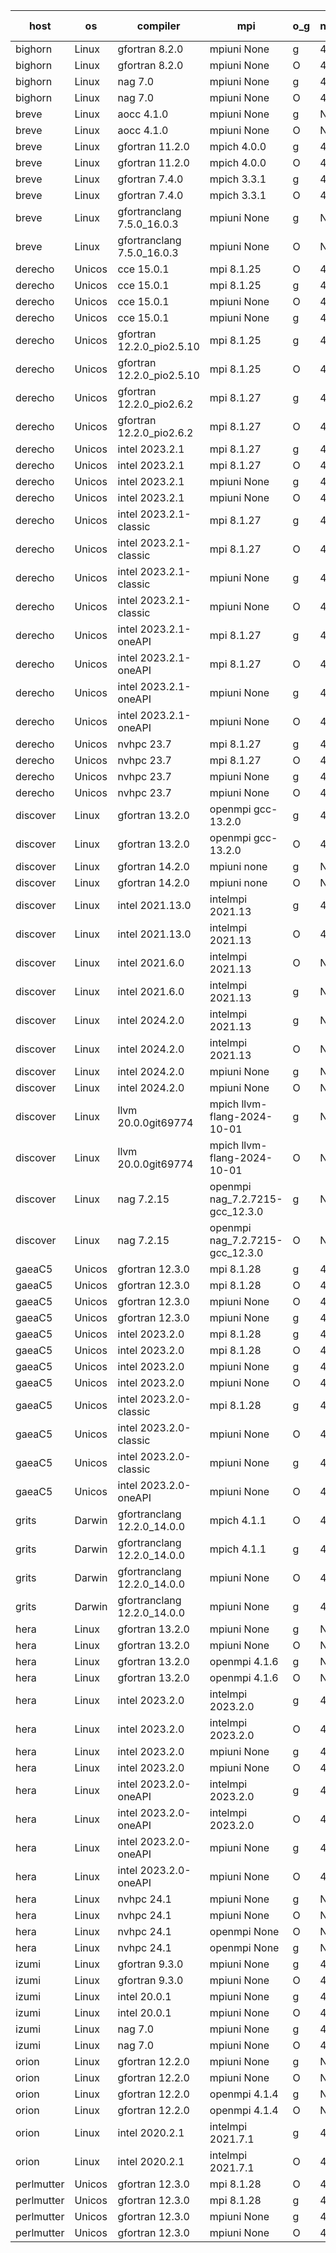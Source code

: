 

| host     | os       | compiler                              | mpi                      | o_g        | netcdf        | build       | u_pass          | u_fail          | s_pass            | s_fail            | e_pass             | e_fail             | nuopc_pass       | nuopc_fail       | artifacts link          |
|----------|----------|---------------------------------------|--------------------------|------------|---------------|-------------|-----------------|-----------------|-------------------|-------------------|--------------------|--------------------|------------------|------------------|-------------------------|
| bighorn | Linux | gfortran 8.2.0 | mpiuni None  | g | 4.6.1  | PASS | 12528 | 0 | 9 | 0 | 42 | 0 | None | None | <a href="https://github.com/esmf-org/esmf-test-artifacts/tree/83bf96fae5123056928b24b6c2e36bdef0e5d0a7/develop/gfortran/8.2.0/g/mpiuni/None" target="_blank">83bf96f</a> | 
| bighorn | Linux | gfortran 8.2.0 | mpiuni None  | O | 4.6.1  | PASS | 12528 | 0 | 9 | 0 | 42 | 0 | None | None | <a href="https://github.com/esmf-org/esmf-test-artifacts/tree/1d99fdcb2c1634ed48fb8f6433d23ba82a876110/develop/gfortran/8.2.0/O/mpiuni/None" target="_blank">1d99fdc</a> | 
| bighorn | Linux | nag 7.0 | mpiuni None  | g | 4.6.1  | PASS | 12528 | 0 | 9 | 0 | 42 | 0 | None | None | <a href="https://github.com/esmf-org/esmf-test-artifacts/tree/6df1f9cdbbc13ed1ad213ab029689fc9737121f7/develop/nag/7.0/g/mpiuni/None" target="_blank">6df1f9c</a> | 
| bighorn | Linux | nag 7.0 | mpiuni None  | O | 4.6.1  | PASS | 12528 | 0 | 9 | 0 | 42 | 0 | None | None | <a href="https://github.com/esmf-org/esmf-test-artifacts/tree/804882cd92a300667988fd20125e7cf5e8d7889d/develop/nag/7.0/O/mpiuni/None" target="_blank">804882c</a> | 
| breve | Linux | aocc 4.1.0 | mpiuni None  | g | None  | PASS | 12502 | 26 | 9 | 0 | 42 | 0 | None | None | <a href="https://github.com/esmf-org/esmf-test-artifacts/tree/2f34dc0c05bc5084470d4320658446e2f9eed5c2/develop/aocc/4.1.0/g/mpiuni/None" target="_blank">2f34dc0</a> | 
| breve | Linux | aocc 4.1.0 | mpiuni None  | O | None  | PASS | 12502 | 26 | 9 | 0 | 42 | 0 | None | None | <a href="https://github.com/esmf-org/esmf-test-artifacts/tree/8a1e6e8cbefe8e0299790cf8776279d5b99d3f99/develop/aocc/4.1.0/O/mpiuni/None" target="_blank">8a1e6e8</a> | 
| breve | Linux | gfortran 11.2.0 | mpich 4.0.0  | g | 4.7.4  | PASS | 14197 | 0 | 51 | 0 | 80 | 0 | 57 | 0 | <a href="https://github.com/esmf-org/esmf-test-artifacts/tree/7cf7dd24eb17f80ca499bd39763a66797042d512/develop/gfortran/11.2.0/g/mpich/4.0.0" target="_blank">7cf7dd2</a> | 
| breve | Linux | gfortran 11.2.0 | mpich 4.0.0  | O | 4.7.4  | PASS | 14197 | 0 | 51 | 0 | 80 | 0 | 57 | 0 | <a href="https://github.com/esmf-org/esmf-test-artifacts/tree/13059e765c8fa43fb2832e83ab7681e650d3ada4/develop/gfortran/11.2.0/O/mpich/4.0.0" target="_blank">13059e7</a> | 
| breve | Linux | gfortran 7.4.0 | mpich 3.3.1  | g | 4.7.4  | PASS | 14197 | 0 | 51 | 0 | 80 | 0 | 57 | 0 | <a href="https://github.com/esmf-org/esmf-test-artifacts/tree/d172228c632b766fa8b3f8937e50a6e9a7e6b743/develop/gfortran/7.4.0/g/mpich/3.3.1" target="_blank">d172228</a> | 
| breve | Linux | gfortran 7.4.0 | mpich 3.3.1  | O | 4.7.4  | PASS | 14197 | 0 | 51 | 0 | 80 | 0 | 57 | 0 | <a href="https://github.com/esmf-org/esmf-test-artifacts/tree/1220f5cacd87bc41efff801da9dc722c49e2bd14/develop/gfortran/7.4.0/O/mpich/3.3.1" target="_blank">1220f5c</a> | 
| breve | Linux | gfortranclang 7.5.0_16.0.3 | mpiuni None  | g | None  | PASS | 12528 | 0 | 9 | 0 | 42 | 0 | None | None | <a href="https://github.com/esmf-org/esmf-test-artifacts/tree/f8e8e2cfdac6b25c02ba1da4b473cece83a1ceed/develop/gfortranclang/7.5.0_16.0.3/g/mpiuni/None" target="_blank">f8e8e2c</a> | 
| breve | Linux | gfortranclang 7.5.0_16.0.3 | mpiuni None  | O | None  | PASS | 12528 | 0 | 9 | 0 | 42 | 0 | None | None | <a href="https://github.com/esmf-org/esmf-test-artifacts/tree/d1b93406ec44bb23a8d453a4f7e5c3846df4a876/develop/gfortranclang/7.5.0_16.0.3/O/mpiuni/None" target="_blank">d1b9340</a> | 
| derecho | Unicos | cce 15.0.1 | mpi 8.1.25  | O | 4.9.2  | PASS | 14119 | 78 | 51 | 0 | 80 | 0 | 57 | 0 | <a href="https://github.com/esmf-org/esmf-test-artifacts/tree/9cdda1999e79ba9b9b09bf21e275a6fead770e9e/develop/cce/15.0.1/O/mpi/8.1.25" target="_blank">9cdda19</a> | 
| derecho | Unicos | cce 15.0.1 | mpi 8.1.25  | g | 4.9.2  | PASS | 13999 | 198 | 51 | 0 | 80 | 0 | 57 | 0 | <a href="https://github.com/esmf-org/esmf-test-artifacts/tree/a222c1e7771e1e02c1f5c996eee9d3c8980e8a15/develop/cce/15.0.1/g/mpi/8.1.25" target="_blank">a222c1e</a> | 
| derecho | Unicos | cce 15.0.1 | mpiuni None  | O | 4.9.2  | PASS | 12293 | 235 | 9 | 0 | 42 | 0 | None | None | <a href="https://github.com/esmf-org/esmf-test-artifacts/tree/fa0dc25442474caa306e7081d7f8c47f201b6275/develop/cce/15.0.1/O/mpiuni/None" target="_blank">fa0dc25</a> | 
| derecho | Unicos | cce 15.0.1 | mpiuni None  | g | 4.9.2  | PASS | 12452 | 76 | 9 | 0 | 42 | 0 | None | None | <a href="https://github.com/esmf-org/esmf-test-artifacts/tree/741b7814e1b68904aa585abb257a5c82a8019e78/develop/cce/15.0.1/g/mpiuni/None" target="_blank">741b781</a> | 
| derecho | Unicos | gfortran 12.2.0_pio2.5.10 | mpi 8.1.25  | g | 4.9.2  | PASS | 14197 | 0 | 51 | 0 | 80 | 0 | 57 | 0 | <a href="https://github.com/esmf-org/esmf-test-artifacts/tree/e627d99d7eb4fbe38046c32bb90429f03969fe71/develop/gfortran/12.2.0_pio2.5.10/g/mpi/8.1.25" target="_blank">e627d99</a> | 
| derecho | Unicos | gfortran 12.2.0_pio2.5.10 | mpi 8.1.25  | O | 4.9.2  | PASS | 14197 | 0 | 51 | 0 | 80 | 0 | 57 | 0 | <a href="https://github.com/esmf-org/esmf-test-artifacts/tree/55161b8b97825bbb429776bd94fd4a7158d7df17/develop/gfortran/12.2.0_pio2.5.10/O/mpi/8.1.25" target="_blank">55161b8</a> | 
| derecho | Unicos | gfortran 12.2.0_pio2.6.2 | mpi 8.1.27  | g | 4.9.2  | PASS | 14197 | 0 | 51 | 0 | 80 | 0 | 57 | 0 | <a href="https://github.com/esmf-org/esmf-test-artifacts/tree/f8d5575715bb6d71623dcf60089a42a81e52be2c/develop/gfortran/12.2.0_pio2.6.2/g/mpi/8.1.27" target="_blank">f8d5575</a> | 
| derecho | Unicos | gfortran 12.2.0_pio2.6.2 | mpi 8.1.27  | O | 4.9.2  | PASS | 14197 | 0 | 51 | 0 | 80 | 0 | 57 | 0 | <a href="https://github.com/esmf-org/esmf-test-artifacts/tree/7f11d035d79d53b82247738482caf2ce32851bce/develop/gfortran/12.2.0_pio2.6.2/O/mpi/8.1.27" target="_blank">7f11d03</a> | 
| derecho | Unicos | intel 2023.2.1 | mpi 8.1.27  | g | 4.9.2  | PASS | 14197 | 0 | 51 | 0 | 80 | 0 | 58 | 0 | <a href="https://github.com/esmf-org/esmf-test-artifacts/tree/990c427fa7cbe54519b98a73c4f70452a53c2952/develop/intel/2023.2.1/g/mpi/8.1.27" target="_blank">990c427</a> | 
| derecho | Unicos | intel 2023.2.1 | mpi 8.1.27  | O | 4.9.2  | PASS | 14197 | 0 | 51 | 0 | 80 | 0 | 58 | 0 | <a href="https://github.com/esmf-org/esmf-test-artifacts/tree/0eca09836c3afe42223fe1ff5de563285dd907a2/develop/intel/2023.2.1/O/mpi/8.1.27" target="_blank">0eca098</a> | 
| derecho | Unicos | intel 2023.2.1 | mpiuni None  | g | 4.9.2  | PASS | 12528 | 0 | 9 | 0 | 42 | 0 | None | None | <a href="https://github.com/esmf-org/esmf-test-artifacts/tree/9c5abf1ba3bf723190c23d6cc2ebfb36629fe7d6/develop/intel/2023.2.1/g/mpiuni/None" target="_blank">9c5abf1</a> | 
| derecho | Unicos | intel 2023.2.1 | mpiuni None  | O | 4.9.2  | PASS | 12528 | 0 | 9 | 0 | 42 | 0 | None | None | <a href="https://github.com/esmf-org/esmf-test-artifacts/tree/2fa863fab8e2e2710840d7522a884bbbcc9244aa/develop/intel/2023.2.1/O/mpiuni/None" target="_blank">2fa863f</a> | 
| derecho | Unicos | intel 2023.2.1-classic | mpi 8.1.27  | g | 4.9.2  | PASS | 14197 | 0 | 51 | 0 | 80 | 0 | 57 | 0 | <a href="https://github.com/esmf-org/esmf-test-artifacts/tree/f37f10ed343b7fad9fd96531dc8ba607479fc2a5/develop/intel/2023.2.1-classic/g/mpi/8.1.27" target="_blank">f37f10e</a> | 
| derecho | Unicos | intel 2023.2.1-classic | mpi 8.1.27  | O | 4.9.2  | PASS | 14197 | 0 | 51 | 0 | 80 | 0 | 57 | 0 | <a href="https://github.com/esmf-org/esmf-test-artifacts/tree/9239abbb2aba5c90c22cb0c44922595b45b2722b/develop/intel/2023.2.1-classic/O/mpi/8.1.27" target="_blank">9239abb</a> | 
| derecho | Unicos | intel 2023.2.1-classic | mpiuni None  | g | 4.9.2  | PASS | 12528 | 0 | 9 | 0 | 42 | 0 | None | None | <a href="https://github.com/esmf-org/esmf-test-artifacts/tree/7e6a6c5b90080a3c3a219ce3cc14bafc2f393896/develop/intel/2023.2.1-classic/g/mpiuni/None" target="_blank">7e6a6c5</a> | 
| derecho | Unicos | intel 2023.2.1-classic | mpiuni None  | O | 4.9.2  | PASS | 12528 | 0 | 9 | 0 | 42 | 0 | None | None | <a href="https://github.com/esmf-org/esmf-test-artifacts/tree/806217312c8dd759d4c8188a95aada2b65a26537/develop/intel/2023.2.1-classic/O/mpiuni/None" target="_blank">8062173</a> | 
| derecho | Unicos | intel 2023.2.1-oneAPI | mpi 8.1.27  | g | 4.9.2  | PASS | 14197 | 0 | 51 | 0 | 80 | 0 | 57 | 0 | <a href="https://github.com/esmf-org/esmf-test-artifacts/tree/c7f847081c2d16cd5650fcfc318e162cb6be13f3/develop/intel/2023.2.1-oneAPI/g/mpi/8.1.27" target="_blank">c7f8470</a> | 
| derecho | Unicos | intel 2023.2.1-oneAPI | mpi 8.1.27  | O | 4.9.2  | PASS | 14197 | 0 | 50 | 1 | 80 | 0 | 57 | 0 | <a href="https://github.com/esmf-org/esmf-test-artifacts/tree/c3ef87c2c6d8df1776c138eacf24820eb4e05a70/develop/intel/2023.2.1-oneAPI/O/mpi/8.1.27" target="_blank">c3ef87c</a> | 
| derecho | Unicos | intel 2023.2.1-oneAPI | mpiuni None  | g | 4.9.2  | PASS | 12528 | 0 | 9 | 0 | 42 | 0 | None | None | <a href="https://github.com/esmf-org/esmf-test-artifacts/tree/e5a2b6a75762a4bf80fc7e4521462a7a8182b87d/develop/intel/2023.2.1-oneAPI/g/mpiuni/None" target="_blank">e5a2b6a</a> | 
| derecho | Unicos | intel 2023.2.1-oneAPI | mpiuni None  | O | 4.9.2  | PASS | 12528 | 0 | 9 | 0 | 42 | 0 | None | None | <a href="https://github.com/esmf-org/esmf-test-artifacts/tree/3a95c5190bc68889db6ef1b40adf0c93cfc912ab/develop/intel/2023.2.1-oneAPI/O/mpiuni/None" target="_blank">3a95c51</a> | 
| derecho | Unicos | nvhpc 23.7 | mpi 8.1.27  | g | 4.9.2  | PASS | 14197 | 0 | 51 | 0 | 80 | 0 | 57 | 0 | <a href="https://github.com/esmf-org/esmf-test-artifacts/tree/0702252d07c5381401d9769fbc369fc579322d08/develop/nvhpc/23.7/g/mpi/8.1.27" target="_blank">0702252</a> | 
| derecho | Unicos | nvhpc 23.7 | mpi 8.1.27  | O | 4.9.2  | PASS | 14197 | 0 | 51 | 0 | 80 | 0 | 57 | 0 | <a href="https://github.com/esmf-org/esmf-test-artifacts/tree/c18699b33f6906489b54a0a8cbca168b41eac23e/develop/nvhpc/23.7/O/mpi/8.1.27" target="_blank">c18699b</a> | 
| derecho | Unicos | nvhpc 23.7 | mpiuni None  | g | 4.9.2  | PASS | 12528 | 0 | 9 | 0 | 42 | 0 | None | None | <a href="https://github.com/esmf-org/esmf-test-artifacts/tree/f3c85ad144024dcca8d92f0551c4c1a86a85180c/develop/nvhpc/23.7/g/mpiuni/None" target="_blank">f3c85ad</a> | 
| derecho | Unicos | nvhpc 23.7 | mpiuni None  | O | 4.9.2  | PASS | 12528 | 0 | 9 | 0 | 42 | 0 | None | None | <a href="https://github.com/esmf-org/esmf-test-artifacts/tree/e6f731d78da5d59e97460c3eab9cfb74d72c92bc/develop/nvhpc/23.7/O/mpiuni/None" target="_blank">e6f731d</a> | 
| discover | Linux | gfortran 13.2.0 | openmpi gcc-13.2.0  | g | 4.9.2  | PASS | 14197 | 0 | 51 | 0 | 80 | 0 | 57 | 0 | <a href="https://github.com/esmf-org/esmf-test-artifacts/tree/24f367ef9a01d7ced8abbc2a2ed29009206c7802/develop/gfortran/13.2.0/g/openmpi/gcc-13.2.0" target="_blank">24f367e</a> | 
| discover | Linux | gfortran 13.2.0 | openmpi gcc-13.2.0  | O | 4.9.2  | PASS | 14197 | 0 | 51 | 0 | 80 | 0 | 57 | 0 | <a href="https://github.com/esmf-org/esmf-test-artifacts/tree/0ad646eea9d622d4593a3ee15ff04530f3cd23b0/develop/gfortran/13.2.0/O/openmpi/gcc-13.2.0" target="_blank">0ad646e</a> | 
| discover | Linux | gfortran 14.2.0 | mpiuni none  | g | None  | PASS | 12528 | 0 | 9 | 0 | 42 | 0 | None | None | <a href="https://github.com/esmf-org/esmf-test-artifacts/tree/a474674896ff69509ffd05a1a2b2075fd562c781/develop/gfortran/14.2.0/g/mpiuni/none" target="_blank">a474674</a> | 
| discover | Linux | gfortran 14.2.0 | mpiuni none  | O | None  | PASS | 12528 | 0 | 9 | 0 | 42 | 0 | None | None | <a href="https://github.com/esmf-org/esmf-test-artifacts/tree/0eb33254bc675c0725f04fe5fd6fa12ae1161d8b/develop/gfortran/14.2.0/O/mpiuni/none" target="_blank">0eb3325</a> | 
| discover | Linux | intel 2021.13.0 | intelmpi 2021.13  | g | 4.9.2  | PASS | 14197 | 0 | 51 | 0 | 80 | 0 | 57 | 0 | <a href="https://github.com/esmf-org/esmf-test-artifacts/tree/1e56885b1f5d4e808a7ad61f73787c0a6376bbb9/develop/intel/2021.13.0/g/intelmpi/2021.13" target="_blank">1e56885</a> | 
| discover | Linux | intel 2021.13.0 | intelmpi 2021.13  | O | 4.9.2  | PASS | 14197 | 0 | 51 | 0 | 80 | 0 | 57 | 0 | <a href="https://github.com/esmf-org/esmf-test-artifacts/tree/64bf6059075c0a696dea340b231ada85867927b4/develop/intel/2021.13.0/O/intelmpi/2021.13" target="_blank">64bf605</a> | 
| discover | Linux | intel 2021.6.0 | intelmpi 2021.13  | O | None  | PASS | 14197 | 0 | 51 | 0 | 80 | 0 | 57 | 0 | <a href="https://github.com/esmf-org/esmf-test-artifacts/tree/be1d9c4236bf48ecaa5357bd49691bee452998b1/develop/intel/2021.6.0/O/intelmpi/2021.13" target="_blank">be1d9c4</a> | 
| discover | Linux | intel 2021.6.0 | intelmpi 2021.13  | g | None  | PASS | 14197 | 0 | 51 | 0 | 80 | 0 | 57 | 0 | <a href="https://github.com/esmf-org/esmf-test-artifacts/tree/55219520f5a025ec2a53ea4e89ccbea68f4e1553/develop/intel/2021.6.0/g/intelmpi/2021.13" target="_blank">5521952</a> | 
| discover | Linux | intel 2024.2.0 | intelmpi 2021.13  | g | None  | PASS | 14195 | 2 | 51 | 0 | 80 | 0 | 57 | 0 | <a href="https://github.com/esmf-org/esmf-test-artifacts/tree/234934fcf9a03cab0c62ad5008bf7ad252a6083d/develop/intel/2024.2.0/g/intelmpi/2021.13" target="_blank">234934f</a> | 
| discover | Linux | intel 2024.2.0 | intelmpi 2021.13  | O | None  | PASS | 14197 | 0 | 51 | 0 | 80 | 0 | 57 | 0 | <a href="https://github.com/esmf-org/esmf-test-artifacts/tree/609d321f8a25196a6919d44cf14ab9c65ca47238/develop/intel/2024.2.0/O/intelmpi/2021.13" target="_blank">609d321</a> | 
| discover | Linux | intel 2024.2.0 | mpiuni None  | g | None  | PASS | 12527 | 1 | 9 | 0 | 42 | 0 | None | None | <a href="https://github.com/esmf-org/esmf-test-artifacts/tree/d0e53a3fb4a28acecca3bcf11a09451264c0f94b/develop/intel/2024.2.0/g/mpiuni/None" target="_blank">d0e53a3</a> | 
| discover | Linux | intel 2024.2.0 | mpiuni None  | O | None  | PASS | 12528 | 0 | 9 | 0 | 42 | 0 | None | None | <a href="https://github.com/esmf-org/esmf-test-artifacts/tree/c8dd90dd35e7d24d1f9c655864c148ca103acb93/develop/intel/2024.2.0/O/mpiuni/None" target="_blank">c8dd90d</a> | 
| discover | Linux | llvm 20.0.0git69774 | mpich llvm-flang-2024-10-01  | g | None  | PASS | 14160 | 37 | 18 | 33 | 76 | 4 | 14 | 43 | <a href="https://github.com/esmf-org/esmf-test-artifacts/tree/c031c8ce6bfd78f7ee73939e122d71a23d83cf16/develop/llvm/20.0.0git69774/g/mpich/llvm-flang-2024-10-01" target="_blank">c031c8c</a> | 
| discover | Linux | llvm 20.0.0git69774 | mpich llvm-flang-2024-10-01  | O | None  | PASS | 14158 | 39 | 18 | 33 | 76 | 4 | 18 | 39 | <a href="https://github.com/esmf-org/esmf-test-artifacts/tree/9d910018598dd56a6cd005c648c47b9fbc60c0bf/develop/llvm/20.0.0git69774/O/mpich/llvm-flang-2024-10-01" target="_blank">9d91001</a> | 
| discover | Linux | nag 7.2.15 | openmpi nag_7.2.7215-gcc_12.3.0  | g | None  | PASS | 14197 | 0 | 51 | 0 | 80 | 0 | 57 | 0 | <a href="https://github.com/esmf-org/esmf-test-artifacts/tree/a126bdd5f80fec683b493116cd9a3c52bb269a9a/develop/nag/7.2.15/g/openmpi/nag_7.2.7215-gcc_12.3.0" target="_blank">a126bdd</a> | 
| discover | Linux | nag 7.2.15 | openmpi nag_7.2.7215-gcc_12.3.0  | O | None  | PASS | 14197 | 0 | 51 | 0 | 80 | 0 | 57 | 0 | <a href="https://github.com/esmf-org/esmf-test-artifacts/tree/b679b99d95901633e178d97c7891c3ee0e38d5d6/develop/nag/7.2.15/O/openmpi/nag_7.2.7215-gcc_12.3.0" target="_blank">b679b99</a> | 
| gaeaC5 | Unicos | gfortran 12.3.0 | mpi 8.1.28  | g | 4.9.0  | PASS | None | None | None | None | None | None | None | None | <a href="https://github.com/esmf-org/esmf-test-artifacts/tree/276a9149d0e618eb8b15fac68495fdaee65e12fb/develop/gfortran/12.3.0/g/mpi/8.1.28" target="_blank">276a914</a> | 
| gaeaC5 | Unicos | gfortran 12.3.0 | mpi 8.1.28  | O | 4.9.0  | PASS | None | None | None | None | None | None | None | None | <a href="https://github.com/esmf-org/esmf-test-artifacts/tree/b500a00734f66eedc2f01e2192c0ea394579cd84/develop/gfortran/12.3.0/O/mpi/8.1.28" target="_blank">b500a00</a> | 
| gaeaC5 | Unicos | gfortran 12.3.0 | mpiuni None  | O | 4.9.0  | PASS | 12528 | 0 | 9 | 0 | 42 | 0 | None | None | <a href="https://github.com/esmf-org/esmf-test-artifacts/tree/ff7ab09003c61232655d95ce43a9de307f96768f/develop/gfortran/12.3.0/O/mpiuni/None" target="_blank">ff7ab09</a> | 
| gaeaC5 | Unicos | gfortran 12.3.0 | mpiuni None  | g | 4.9.0  | PASS | None | None | None | None | None | None | None | None | <a href="https://github.com/esmf-org/esmf-test-artifacts/tree/23264bd39a0c2979e30415eb4ab5da9318a3d43f/develop/gfortran/12.3.0/g/mpiuni/None" target="_blank">23264bd</a> | 
| gaeaC5 | Unicos | intel 2023.2.0 | mpi 8.1.28  | g | 4.9.0  | PASS | 14197 | 0 | 51 | 0 | 80 | 0 | 57 | 0 | <a href="https://github.com/esmf-org/esmf-test-artifacts/tree/1194ded4591167e334ce8431527202c6ec7cfcae/develop/intel/2023.2.0/g/mpi/8.1.28" target="_blank">1194ded</a> | 
| gaeaC5 | Unicos | intel 2023.2.0 | mpi 8.1.28  | O | 4.9.0  | PASS | 14197 | 0 | 51 | 0 | 80 | 0 | 57 | 0 | <a href="https://github.com/esmf-org/esmf-test-artifacts/tree/8b76a1fda910831287abd0dc3722f1665d2f986d/develop/intel/2023.2.0/O/mpi/8.1.28" target="_blank">8b76a1f</a> | 
| gaeaC5 | Unicos | intel 2023.2.0 | mpiuni None  | g | 4.9.0  | PASS | None | None | None | None | None | None | None | None | <a href="https://github.com/esmf-org/esmf-test-artifacts/tree/caab5b2857ff92233fe5450ebeb0ffa3fca09c06/develop/intel/2023.2.0/g/mpiuni/None" target="_blank">caab5b2</a> | 
| gaeaC5 | Unicos | intel 2023.2.0 | mpiuni None  | O | 4.9.0  | PASS | 12528 | 0 | 9 | 0 | 42 | 0 | None | None | <a href="https://github.com/esmf-org/esmf-test-artifacts/tree/6278f385381c7281b234ffb153c4305940bc8f0c/develop/intel/2023.2.0/O/mpiuni/None" target="_blank">6278f38</a> | 
| gaeaC5 | Unicos | intel 2023.2.0-classic | mpi 8.1.28  | g | 4.9.0  | PASS | 14197 | 0 | 51 | 0 | 80 | 0 | 57 | 0 | <a href="https://github.com/esmf-org/esmf-test-artifacts/tree/933b0a81aada21a735d3a10d52738088043ab8f2/develop/intel/2023.2.0-classic/g/mpi/8.1.28" target="_blank">933b0a8</a> | 
| gaeaC5 | Unicos | intel 2023.2.0-classic | mpiuni None  | O | 4.9.0  | PASS | 12528 | 0 | 9 | 0 | 42 | 0 | None | None | <a href="https://github.com/esmf-org/esmf-test-artifacts/tree/1807cefff1ff34501438c13372740eef61b31bca/develop/intel/2023.2.0-classic/O/mpiuni/None" target="_blank">1807cef</a> | 
| gaeaC5 | Unicos | intel 2023.2.0-classic | mpiuni None  | g | 4.9.0  | PASS | None | None | None | None | None | None | None | None | <a href="https://github.com/esmf-org/esmf-test-artifacts/tree/9168c37e7ec4b049e3bd01ceccee75e576390802/develop/intel/2023.2.0-classic/g/mpiuni/None" target="_blank">9168c37</a> | 
| gaeaC5 | Unicos | intel 2023.2.0-oneAPI | mpiuni None  | O | 4.9.0  | PASS | 12528 | 0 | 9 | 0 | 42 | 0 | None | None | <a href="https://github.com/esmf-org/esmf-test-artifacts/tree/32d284cdfe17ad39924722257cc9035c9144864d/develop/intel/2023.2.0-oneAPI/O/mpiuni/None" target="_blank">32d284c</a> | 
| grits | Darwin | gfortranclang 12.2.0_14.0.0 | mpich 4.1.1  | O | 4.9.2  | PASS | 14196 | 1 | 51 | 0 | 80 | 0 | 57 | 0 | <a href="https://github.com/esmf-org/esmf-test-artifacts/tree/dd515b1aaece2ea01f6e160ce4474922fd946907/develop/gfortranclang/12.2.0_14.0.0/O/mpich/4.1.1" target="_blank">dd515b1</a> | 
| grits | Darwin | gfortranclang 12.2.0_14.0.0 | mpich 4.1.1  | g | 4.9.2  | PASS | 14197 | 0 | 51 | 0 | 80 | 0 | 57 | 0 | <a href="https://github.com/esmf-org/esmf-test-artifacts/tree/976138a88e7c6c2d4198f4ced39407b0dd3a8e64/develop/gfortranclang/12.2.0_14.0.0/g/mpich/4.1.1" target="_blank">976138a</a> | 
| grits | Darwin | gfortranclang 12.2.0_14.0.0 | mpiuni None  | O | 4.9.2  | PASS | 12528 | 0 | 9 | 0 | 42 | 0 | None | None | <a href="https://github.com/esmf-org/esmf-test-artifacts/tree/022b8d2315351efe0e67ffa313469d237d6a51e9/develop/gfortranclang/12.2.0_14.0.0/O/mpiuni/None" target="_blank">022b8d2</a> | 
| grits | Darwin | gfortranclang 12.2.0_14.0.0 | mpiuni None  | g | 4.9.2  | PASS | 12528 | 0 | 9 | 0 | 42 | 0 | None | None | <a href="https://github.com/esmf-org/esmf-test-artifacts/tree/06095d4652115c084a48aec9f620e94f0d42ba6e/develop/gfortranclang/12.2.0_14.0.0/g/mpiuni/None" target="_blank">06095d4</a> | 
| hera | Linux | gfortran 13.2.0 | mpiuni None  | g | None  | PASS | 12528 | 0 | 9 | 0 | 42 | 0 | None | None | <a href="https://github.com/esmf-org/esmf-test-artifacts/tree/2153470cdb09758f94c29bb9e014c3cbdb40a870/develop/gfortran/13.2.0/g/mpiuni/None" target="_blank">2153470</a> | 
| hera | Linux | gfortran 13.2.0 | mpiuni None  | O | None  | PASS | 12528 | 0 | 9 | 0 | 42 | 0 | None | None | <a href="https://github.com/esmf-org/esmf-test-artifacts/tree/7ec56e0348492196a9148e157bc865e62db7eec7/develop/gfortran/13.2.0/O/mpiuni/None" target="_blank">7ec56e0</a> | 
| hera | Linux | gfortran 13.2.0 | openmpi 4.1.6  | g | None  | PASS | 14197 | 0 | 51 | 0 | 80 | 0 | 57 | 0 | <a href="https://github.com/esmf-org/esmf-test-artifacts/tree/e49e6d0f86fa3eadaf7ace55b67f7dfeca6b4009/develop/gfortran/13.2.0/g/openmpi/4.1.6" target="_blank">e49e6d0</a> | 
| hera | Linux | gfortran 13.2.0 | openmpi 4.1.6  | O | None  | PASS | 14197 | 0 | 51 | 0 | 80 | 0 | 57 | 0 | <a href="https://github.com/esmf-org/esmf-test-artifacts/tree/ed5b52973e3a5f19fc0a431e9ac55f9fc0f603c7/develop/gfortran/13.2.0/O/openmpi/4.1.6" target="_blank">ed5b529</a> | 
| hera | Linux | intel 2023.2.0 | intelmpi 2023.2.0  | g | 4.7.0  | PASS | None | None | None | None | None | None | None | None | <a href="https://github.com/esmf-org/esmf-test-artifacts/tree/4db6353468ac04f341effbce6962db57cae8e565/develop/intel/2023.2.0/g/intelmpi/2023.2.0" target="_blank">4db6353</a> | 
| hera | Linux | intel 2023.2.0 | intelmpi 2023.2.0  | O | 4.7.0  | PASS | 14196 | 1 | 51 | 0 | 80 | 0 | 57 | 0 | <a href="https://github.com/esmf-org/esmf-test-artifacts/tree/eda727239a89b9f1664a7bdf46f5231f641db713/develop/intel/2023.2.0/O/intelmpi/2023.2.0" target="_blank">eda7272</a> | 
| hera | Linux | intel 2023.2.0 | mpiuni None  | g | 4.7.0  | PASS | 12528 | 0 | 9 | 0 | 42 | 0 | None | None | <a href="https://github.com/esmf-org/esmf-test-artifacts/tree/af05e50474da60c23c3c35d35c3e80901939e322/develop/intel/2023.2.0/g/mpiuni/None" target="_blank">af05e50</a> | 
| hera | Linux | intel 2023.2.0 | mpiuni None  | O | 4.7.0  | PASS | None | None | None | None | None | None | None | None | <a href="https://github.com/esmf-org/esmf-test-artifacts/tree/46075e5f6509c1809895361bd1aaf9f1af8b6d15/develop/intel/2023.2.0/O/mpiuni/None" target="_blank">46075e5</a> | 
| hera | Linux | intel 2023.2.0-oneAPI | intelmpi 2023.2.0  | g | 4.7.0  | PASS | None | None | None | None | None | None | None | None | <a href="https://github.com/esmf-org/esmf-test-artifacts/tree/1b208ab52dd0029457bb095e0575d553ee750642/develop/intel/2023.2.0-oneAPI/g/intelmpi/2023.2.0" target="_blank">1b208ab</a> | 
| hera | Linux | intel 2023.2.0-oneAPI | intelmpi 2023.2.0  | O | 4.7.0  | PASS | 14197 | 0 | 50 | 1 | 80 | 0 | 57 | 0 | <a href="https://github.com/esmf-org/esmf-test-artifacts/tree/3ae85b2951dc6169fb0a99075478dabd470d06e2/develop/intel/2023.2.0-oneAPI/O/intelmpi/2023.2.0" target="_blank">3ae85b2</a> | 
| hera | Linux | intel 2023.2.0-oneAPI | mpiuni None  | g | 4.7.0  | PASS | 12528 | 0 | 9 | 0 | 42 | 0 | None | None | <a href="https://github.com/esmf-org/esmf-test-artifacts/tree/c1024f17c9c9006d8d1a630fd216008dcc63aee0/develop/intel/2023.2.0-oneAPI/g/mpiuni/None" target="_blank">c1024f1</a> | 
| hera | Linux | intel 2023.2.0-oneAPI | mpiuni None  | O | 4.7.0  | PASS | 12528 | 0 | 9 | 0 | 42 | 0 | None | None | <a href="https://github.com/esmf-org/esmf-test-artifacts/tree/31c65dbcd59095ffb8f1873c78ea07c14c6061d3/develop/intel/2023.2.0-oneAPI/O/mpiuni/None" target="_blank">31c65db</a> | 
| hera | Linux | nvhpc 24.1 | mpiuni None  | g | None  | PASS | 12528 | 0 | 9 | 0 | 42 | 0 | None | None | <a href="https://github.com/esmf-org/esmf-test-artifacts/tree/dc806e2be853778eb1d983288809e936b1f3b032/develop/nvhpc/24.1/g/mpiuni/None" target="_blank">dc806e2</a> | 
| hera | Linux | nvhpc 24.1 | mpiuni None  | O | None  | PASS | 12528 | 0 | 9 | 0 | 42 | 0 | None | None | <a href="https://github.com/esmf-org/esmf-test-artifacts/tree/9561265cd7b24742a621e35bb3df0e6811c97c81/develop/nvhpc/24.1/O/mpiuni/None" target="_blank">9561265</a> | 
| hera | Linux | nvhpc 24.1 | openmpi None  | O | None  | PASS | 14197 | 0 | 51 | 0 | 80 | 0 | 57 | 0 | <a href="https://github.com/esmf-org/esmf-test-artifacts/tree/6ccd1597874d051672369d00df4f9c710b1c818f/develop/nvhpc/24.1/O/openmpi/None" target="_blank">6ccd159</a> | 
| hera | Linux | nvhpc 24.1 | openmpi None  | g | None  | PASS | 14197 | 0 | 51 | 0 | 80 | 0 | 57 | 0 | <a href="https://github.com/esmf-org/esmf-test-artifacts/tree/3c7a2eb24fdb9693538a3897339233514ccfd9df/develop/nvhpc/24.1/g/openmpi/None" target="_blank">3c7a2eb</a> | 
| izumi | Linux | gfortran 9.3.0 | mpiuni None  | g | 4.7.4  | PASS | 12528 | 0 | 9 | 0 | 42 | 0 | None | None | <a href="https://github.com/esmf-org/esmf-test-artifacts/tree/408534b7d24d5ced569460fbce61f57d48d2b049/develop/gfortran/9.3.0/g/mpiuni/None" target="_blank">408534b</a> | 
| izumi | Linux | gfortran 9.3.0 | mpiuni None  | O | 4.7.4  | PASS | 12528 | 0 | 9 | 0 | 42 | 0 | None | None | <a href="https://github.com/esmf-org/esmf-test-artifacts/tree/1165f8df3bdef5fa444513c4541a423eadbfa8e4/develop/gfortran/9.3.0/O/mpiuni/None" target="_blank">1165f8d</a> | 
| izumi | Linux | intel 20.0.1 | mpiuni None  | g | 4.7.4  | PASS | 12528 | 0 | 9 | 0 | 42 | 0 | None | None | <a href="https://github.com/esmf-org/esmf-test-artifacts/tree/7ca44e07c34213e9645f6f94eb7e61597971feb1/develop/intel/20.0.1/g/mpiuni/None" target="_blank">7ca44e0</a> | 
| izumi | Linux | intel 20.0.1 | mpiuni None  | O | 4.7.4  | PASS | 12528 | 0 | 9 | 0 | 42 | 0 | None | None | <a href="https://github.com/esmf-org/esmf-test-artifacts/tree/34870a67e55679626109aab2a6e71ad09a19f88c/develop/intel/20.0.1/O/mpiuni/None" target="_blank">34870a6</a> | 
| izumi | Linux | nag 7.0 | mpiuni None  | g | 4.7.4  | PASS | 12528 | 0 | 9 | 0 | 42 | 0 | None | None | <a href="https://github.com/esmf-org/esmf-test-artifacts/tree/8600fca45b3d9fa15c33b19b25df77d55021a69c/develop/nag/7.0/g/mpiuni/None" target="_blank">8600fca</a> | 
| izumi | Linux | nag 7.0 | mpiuni None  | O | 4.7.4  | PASS | 12469 | 59 | 9 | 0 | 42 | 0 | None | None | <a href="https://github.com/esmf-org/esmf-test-artifacts/tree/58eb7fc2c2e9d8f9b1a9e68e76c3de037ec5bce9/develop/nag/7.0/O/mpiuni/None" target="_blank">58eb7fc</a> | 
| orion | Linux | gfortran 12.2.0 | mpiuni None  | g | None  | PASS | 12528 | 0 | 9 | 0 | 42 | 0 | None | None | <a href="https://github.com/esmf-org/esmf-test-artifacts/tree/03d1a53f94f5d4a6510ed9b7dd356203efb9ff14/develop/gfortran/12.2.0/g/mpiuni/None" target="_blank">03d1a53</a> | 
| orion | Linux | gfortran 12.2.0 | mpiuni None  | O | None  | PASS | 12528 | 0 | 9 | 0 | 42 | 0 | None | None | <a href="https://github.com/esmf-org/esmf-test-artifacts/tree/5eb485afc5fc7b2716c69095890579c87cd7e4f8/develop/gfortran/12.2.0/O/mpiuni/None" target="_blank">5eb485a</a> | 
| orion | Linux | gfortran 12.2.0 | openmpi 4.1.4  | g | None  | PASS | 14197 | 0 | 51 | 0 | 80 | 0 | 57 | 0 | <a href="https://github.com/esmf-org/esmf-test-artifacts/tree/832a01cc57af716662e782d02f88119cb7036ea0/develop/gfortran/12.2.0/g/openmpi/4.1.4" target="_blank">832a01c</a> | 
| orion | Linux | gfortran 12.2.0 | openmpi 4.1.4  | O | None  | PASS | 14197 | 0 | 51 | 0 | 80 | 0 | 57 | 0 | <a href="https://github.com/esmf-org/esmf-test-artifacts/tree/e6c28178fcc773313cf6de967c019c865ec4e31c/develop/gfortran/12.2.0/O/openmpi/4.1.4" target="_blank">e6c2817</a> | 
| orion | Linux | intel 2020.2.1 | intelmpi 2021.7.1  | g | 4.9.2  | PASS | 14197 | 0 | 51 | 0 | 80 | 0 | 57 | 0 | <a href="https://github.com/esmf-org/esmf-test-artifacts/tree/904fd2e08a72398feb4aedbfb364fcdc129e4500/develop/intel/2020.2.1/g/intelmpi/2021.7.1" target="_blank">904fd2e</a> | 
| orion | Linux | intel 2020.2.1 | intelmpi 2021.7.1  | O | 4.9.2  | PASS | 14197 | 0 | 51 | 0 | 80 | 0 | 57 | 0 | <a href="https://github.com/esmf-org/esmf-test-artifacts/tree/dff5e9732757b730c84fac56377938e85f50e95b/develop/intel/2020.2.1/O/intelmpi/2021.7.1" target="_blank">dff5e97</a> | 
| perlmutter | Unicos | gfortran 12.3.0 | mpi 8.1.28  | O | 4.9.0  | PASS | None | None | None | None | None | None | None | None | <a href="https://github.com/esmf-org/esmf-test-artifacts/tree/a857ff499fa88996f1c08b563d5211f25d428dc4/develop/gfortran/12.3.0/O/mpi/8.1.28" target="_blank">a857ff4</a> | 
| perlmutter | Unicos | gfortran 12.3.0 | mpi 8.1.28  | g | 4.9.0  | PASS | None | None | None | None | None | None | None | None | <a href="https://github.com/esmf-org/esmf-test-artifacts/tree/bf011afa05d85a2ef0ad6f8632c54213afcbf9fd/develop/gfortran/12.3.0/g/mpi/8.1.28" target="_blank">bf011af</a> | 
| perlmutter | Unicos | gfortran 12.3.0 | mpiuni None  | g | 4.9.0  | PASS | None | None | None | None | None | None | None | None | <a href="https://github.com/esmf-org/esmf-test-artifacts/tree/949d3b9f34f1a261564d5e87847cf5fb6541bf85/develop/gfortran/12.3.0/g/mpiuni/None" target="_blank">949d3b9</a> | 
| perlmutter | Unicos | gfortran 12.3.0 | mpiuni None  | O | 4.9.0  | PASS | None | None | None | None | None | None | None | None | <a href="https://github.com/esmf-org/esmf-test-artifacts/tree/6987450926f01085275d8da7fc3a07fb9fedafc3/develop/gfortran/12.3.0/O/mpiuni/None" target="_blank">6987450</a> | 
